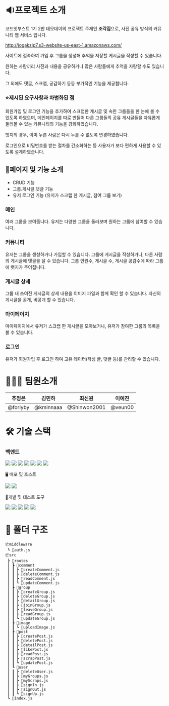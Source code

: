 # **🔉프로젝트 소개**

코드잇부스트 1기 2반 데모데이의 프로젝트 주제인 **조각집**으로, 사진 공유 방식의 커뮤니티 웹 서비스 입니다.

http://jogakzip7.s3-website-us-east-1.amazonaws.com/

사이트에 접속하여 가입 후 그룹을 생성해 추억을 저장할 게시글을 작성할 수 있습니다.

원하는 사람끼리 사진과 내용을 공유하거나 많은 사람들에게 추억을 자랑할 수도 있습니다.

그 외에도 댓글, 스크랩, 공감하기 등등 부가적인 기능을 제공합니다.




### ⭐제시된 요구사항과 차별화된 점

회원가입 및 로그인 기능을 추가하여 스크랩한 게시글 및 속한 그룹들을 한 눈에 볼 수 있도록 하였으며, 메인페이지를 따로 만들어 다른 그룹들의 공유 게시글들을 자유롭게 둘러볼 수 있는 커뮤니티의 기능을 강화하였습니다.

뱃지의 경우, 이미 누른 사람은 다시 누를 수 없도록 변경하였습니다.

로그인으로 비밀번호를 받는 절차를 간소화하는 등 사용자가 보다 편하게 사용할 수 있도록 설계하였습니다.




## 🚩페이지 및 기능 소개

- CRUD 기능
- 그룹.게시글.댓글 기능
- 유저 로그인 기능 (유저가 스크랩 한 게시글, 참여 그룹 보기)
  


### 메인

여러 그룹을 보여줍니다. 유저는 다양한 그룹을 둘러보며 원하는 그룹에 참여할 수 있습니다.

### 커뮤니티

유저는 그룹을 생성하거나 가입할 수 있습니다. 그룹에 게시글을 작성하거나, 다른 사람의 게시글에 댓글을 달 수 있습니다.
그룹 인원수, 게시글 수, 게시글 공감수에 따라 그룹에 뱃지가 주어집니다.

### 게시글 상세

그룹 내 쓰여진 게시글의 상세 내용을 이미지 파일과 함께 확인 할 수 있습니다.
자신의 게시글을 공개, 비공개 할 수 있습니다.

### 마이페이지

마이페이지에서 유저가 스크랩 한 게시글을 모아보거나, 유저가 참여한 그룹의 목록을 볼 수 있습니다.

### 로그인

유저가 회원가입 후 로그인 하여 고유 데이터(작성 글, 댓글 등)를 관리할 수 있습니다.




# **👩🏻‍💻** 팀원소개

| 추정은 | 김민하 | 최신원 | 이예진 |
| --- | --- | --- | --- |
| @forlyby | @kminnaaa | @Shinwon2001 | @veun00 |




# **🛠** 기술 스택

### **백엔드**

<p>
<img src="https://img.shields.io/badge/Node.js-339933?style=for-the-badge&logo=Node.js&logoColor=white">
<img src="https://img.shields.io/badge/Express.js-000000?style=for-the-badge&logo=Express&logoColor=white">
<img src="[https://img.shields.io/badge/JWT-FFB400?style=for-the-badge&logo=JSON Web Tokens&logoColor=white](https://img.shields.io/badge/JWT-FFB400?style=for-the-badge&logo=JSON%20Web%20Tokens&logoColor=white)">
<img src="https://img.shields.io/badge/bcryptjs-4A90E2?style=for-the-badge&logo=Lock&logoColor=white">
<img src="https://img.shields.io/badge/MySQL-4479A1?style=for-the-badge&logo=MySQL&logoColor=white">
<img src="https://img.shields.io/badge/dotenv-ECD53F?style=for-the-badge&logo=dotenv&logoColor=white">
<img src="https://img.shields.io/badge/CORS-FF6F00?style=for-the-badge&logo=internetexplorer&logoColor=white">
</p>


🖥️ 배포 및 호스트

<p>
  <img src="https://img.shields.io/badge/Render-46E3B7?style=for-the-badge&logo=Render&logoColor=white">
  <img src="https://img.shields.io/badge/aiven-DB0110?style=for-the-badge&logo=aiven&logoColor=white">
</p>


🧪개발 및 테스트 도구

<p>
  <img src="https://img.shields.io/badge/Git-F05032?style=for-the-badge&logo=Git&logoColor=white">
  <img src="https://img.shields.io/badge/GitHub-181717?style=for-the-badge&logo=GitHub&logoColor=white">
  <img src="https://img.shields.io/badge/Postman-FF6C37?style=for-the-badge&logo=Postman&logoColor=white">
  <img src="https://img.shields.io/badge/ESLint-4B32C3?style=for-the-badge&logo=ESLint&logoColor=white">
  <img src="https://img.shields.io/badge/Prettier-F7B93E?style=for-the-badge&logo=Prettier&logoColor=white">
</p>




# **📂** 폴더 구조


```
📦middleware 
 ┗ 📜auth.js
📦src
 ┣ 📂routes
 ┃ ┣ 📂comment
 ┃ ┃ ┣ 📜createComment.js
 ┃ ┃ ┣ 📜deleteComment.js
 ┃ ┃ ┣ 📜readComment.js
 ┃ ┃ ┗ 📜updateComment.js
 ┃ ┣ 📂group
 ┃ ┃ ┣ 📜createGroup.js
 ┃ ┃ ┣ 📜deleteGroup.js
 ┃ ┃ ┣ 📜detailGroup.js
 ┃ ┃ ┣ 📜joinGroup.js
 ┃ ┃ ┣ 📜leaveGroup.js
 ┃ ┃ ┣ 📜readGroup.js
 ┃ ┃ ┗ 📜updateGroup.js
 ┃ ┣ 📂image
 ┃ ┃ ┗ 📜uploadImage.js
 ┃ ┣ 📂post
 ┃ ┃ ┣ 📜createPost.js
 ┃ ┃ ┣ 📜deletePost.js
 ┃ ┃ ┣ 📜detailPost.js
 ┃ ┃ ┣ 📜likePost.js
 ┃ ┃ ┣ 📜readPost.js
 ┃ ┃ ┣ 📜scrapPost.js
 ┃ ┃ ┗ 📜updatePost.js
 ┃ ┗ 📂user
 ┃ ┃ ┣ 📜deleteUser.js
 ┃ ┃ ┣ 📜myGroups.js
 ┃ ┃ ┣ 📜myScraps.js
 ┃ ┃ ┣ 📜signIn.js
 ┃ ┃ ┣ 📜signOut.js
 ┃ ┃ ┗ 📜signUp.js
 ┗ 📜index.js
```
